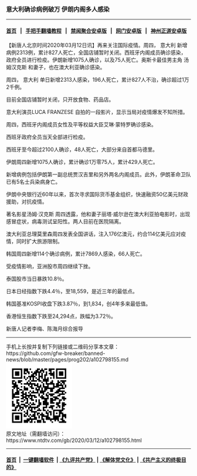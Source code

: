 ### 意大利确诊病例破万 伊朗内阁多人感染
------------------------

#### [首页](https://github.com/gfw-breaker/banned-news/blob/master/README.md) &nbsp;&nbsp;|&nbsp;&nbsp; [手把手翻墙教程](https://github.com/gfw-breaker/guides/wiki) &nbsp;&nbsp;|&nbsp;&nbsp; [禁闻聚合安卓版](https://github.com/gfw-breaker/bn-android) &nbsp;&nbsp;|&nbsp;&nbsp; [网门安卓版](https://github.com/oGate2/oGate) &nbsp;&nbsp;|&nbsp;&nbsp; [神州正道安卓版](https://github.com/SzzdOgate/update) 



<div><div class="post_content" itemprop="articleBody">
 <p>
  【新唐人北京时间2020年03月12日讯】再来关注国际疫情。周四，
  <ok href="https://www.ntdtv.com/gb/意大利.htm">
   意大利
  </ok>
  新增病例2313例，累计827人死亡，全国店铺暂时关闭。西班牙内阁成员确诊感染，政府全员进行检疫。伊朗新增1075人确诊，以及75人死亡。奥斯卡最佳男主角
  <ok href="https://www.ntdtv.com/gb/汤姆汉克斯.htm">
   汤姆汉克斯
  </ok>
  和妻子，也在澳大利亚确诊感染。
 </p>
 <p>
  周四，
  <ok href="https://www.ntdtv.com/gb/意大利.htm">
   意大利
  </ok>
  单日新增2313人感染，196人死亡，累计827人不治，确诊超过1万2千例。
 </p>
 <p>
  目前全国店铺暂时关闭，只开放食物、药品店。
 </p>
 <p>
  意大利演员LUCA FRANZESE 自拍的一段影片，显示当局对疫情爆发不知所措。
 </p>
 <p>
  周四，西班牙内阁成员女性及平等权益大臣艾琳·蒙特罗确诊感染。
 </p>
 <p>
  西班牙政府全员当天全部进行检疫。
 </p>
 <p>
  西班牙至今超过2100人确诊，48人死亡，大部分来自首都马德里。
 </p>
 <p>
  伊朗周四新增1075人确诊，累计确诊1万零75人，累计429人死亡。
 </p>
 <p>
  新增病例包括伊朗第一副总统贾汉吉里和另外两名内阁成员。此外，伊朗革命卫队已有5名士兵染病身亡。
 </p>
 <p>
  伊朗中央银行近60年以来，首次寻求国际货币基金组织，快速融资50亿美元财政援助，对抗疫情。
 </p>
 <p>
  著名影星汤姆·汉克斯 周四透露，他和妻子丽塔·威尔逊在澳大利亚拍电影时，出现感冒症状，病毒测试呈阳性。两人目前在医院隔离。
 </p>
 <p>
  澳大利亚总理莫里森周四发表全国讲话，注入176亿澳元，约合114亿美元应对疫情，同时扩大旅游限制。
 </p>
 <p>
  韩国周四新增114个确诊病例，累计7869人感染，66人死亡。
 </p>
 <p>
  受疫情影响，亚洲股市周四继续下挫。
 </p>
 <p>
  泰国股市当日暴跌10.8％。
 </p>
 <p>
  日本日经指数下跌4.4％，至18,559，是近三年的最低点。
 </p>
 <p>
  韩国基准KOSPI收盘下跌3.87％，到1,834，创4年多来最低值。
 </p>
 <p>
  香港恒生指数下跌至24,294点，跌幅为3.72％。
 </p>
 <p>
  新唐人记者李梅、陈海月综合报导
 </p>
 <div class="single_ad">
 </div>
</div>
</div>
<hr/>
手机上长按并复制下列链接或二维码分享本文章：<br/>
https://github.com/gfw-breaker/banned-news/blob/master/pages/prog202/a102798155.md <br/>
<a href='https://github.com/gfw-breaker/banned-news/blob/master/pages/prog202/a102798155.md'><img src='https://github.com/gfw-breaker/banned-news/blob/master/pages/prog202/a102798155.md.png'/></a> <br/>
原文地址（需翻墙访问）：https://www.ntdtv.com/gb/2020/03/12/a102798155.html


------------------------
#### [首页](https://github.com/gfw-breaker/banned-news/blob/master/README.md) &nbsp;|&nbsp; [一键翻墙软件](https://github.com/gfw-breaker/nogfw/blob/master/README.md) &nbsp;| [《九评共产党》](https://github.com/gfw-breaker/9ping.md/blob/master/README.md#九评之一评共产党是什么) | [《解体党文化》](https://github.com/gfw-breaker/jtdwh.md/blob/master/README.md) | [《共产主义的终极目的》](https://github.com/gfw-breaker/gczydzjmd.md/blob/master/README.md)


<img src='http://gfw-breaker.win/banned-news/pages/prog202/a102798155.md' width='0px' height='0px'/>
